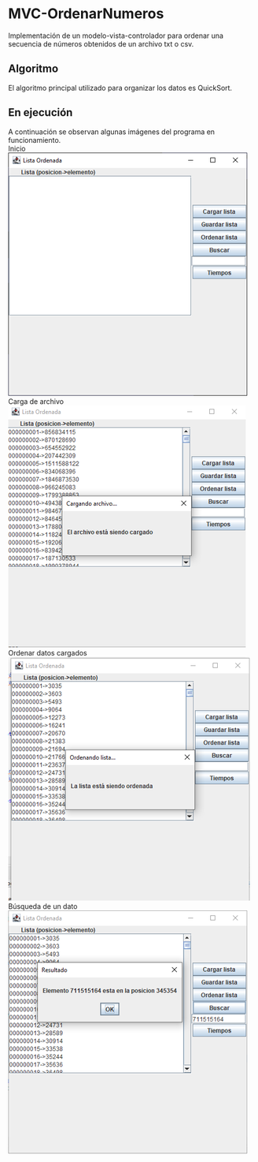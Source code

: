 # MVC-OrdenarNumeros
Implementación de un modelo-vista-controlador para ordenar una secuencia de números obtenidos de un archivo txt o csv.
## Algoritmo
El algoritmo principal utilizado para organizar los datos es QuickSort.
## En ejecución
A continuación se observan algunas imágenes del programa en funcionamiento.
<br>Inicio<br>
![Imagen de inicio](/src/img/Programa-Ordenamiento-1.PNG)
<br>Carga de archivo<br>
![Imagen de carga](/src/img/Programa-Ordenamiento-2.PNG)
<br>Ordenar datos cargados<br>
![Imagen de orden](/src/img/Programa-Ordenamiento-3.PNG)
<br>Búsqueda de un dato<br>
![Imagen de buscar](/src/img/Programa-Ordenamiento-4.PNG)